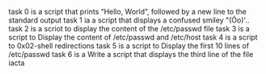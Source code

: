 task 0 is  a script that prints “Hello, World”, followed by a new line to the standard output
task 1 ia a script that displays a confused smiley "(Ôo)'..
task 2 is a scriot to display the content of the /etc/passwd file
task 3 is a script to Display the content of /etc/passwd and /etc/host
task 4 is a script to 0x02-shell redirections
task 5 is a script to Display the first 10 lines of /etc/passwd
task 6 is a Write a script that displays the third line of the file iacta
